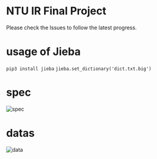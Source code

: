 # NTU IR Final Project

Please check the Issues to follow the latest progress.

# usage of Jieba
`pip3 install jieba`
`jieba.set_dictionary('dict.txt.big')`

# spec

![spec](https://hackmd.io/CwIwzMDGCMBsIFoBMBWAhkhxZtgksAnJAoWmiMIQCYCm10AHCEA=)

# datas

![data](https://drive.google.com/folderview?id=0B97NsvGFvI6Nc3hNQ29FbkZWOEk&usp=sharing)
